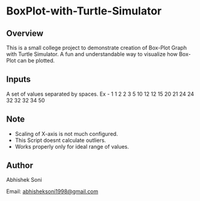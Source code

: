 # BoxPlot-with-Turtle-Simulator

## Overview
This is a small college project to demonstrate creation of Box-Plot Graph with Turtle Simulator.
A fun and understandable way to visualize how Box-Plot can be plotted.

## Inputs
A set of values separated by spaces.
Ex - 1 1 2 2 3 5 10 12 12 15 20 21 24 24 32 32 32 34 50

## Note
- Scaling of X-axis is not much configured.
- This Script doesnt calculate outliers.
- Works properly only for ideal range of values.

## Author

Abhishek Soni

Email: abhisheksoni1998@gmail.com
